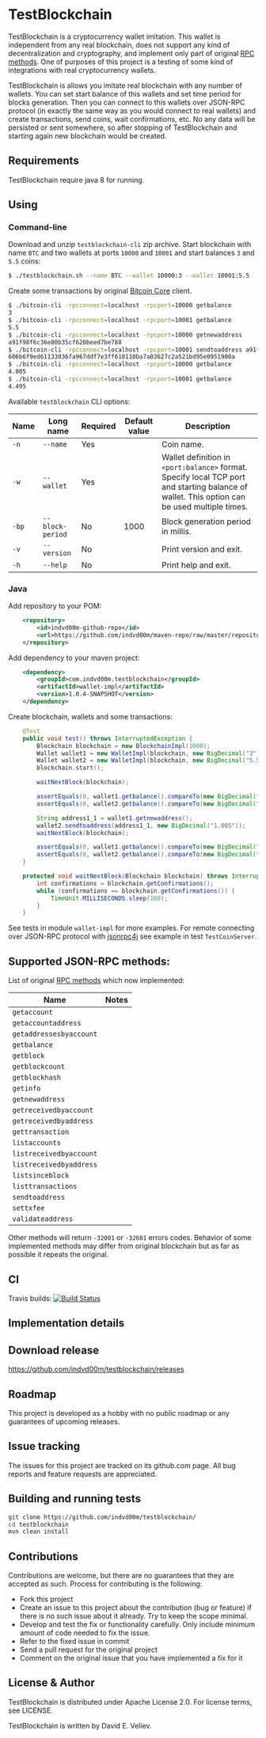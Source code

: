 # TestBlockchain

TestBlockchain is a cryptocurrency wallet imitation. This wallet is independent from any real blockchain, does not support any kind of decentralization and cryptography, and implement only part of original [RPC methods](https://bitcoin.org/en/developer-reference#rpcs). One of purposes of this project is a testing of some kind of integrations with real cryptocurrency wallets. 

TestBlockchain is allows you imitate real blockchain with any number of wallets. You can set start balance of this wallets and set time period for blocks generation. Then you can connect to this wallets over JSON-RPC protocol (in exactly the same way as you would connect to real wallets) and create transactions, send coins, wait confirmations, etc. No any data will be persisted or sent somewhere, so after stopping of TestBlockchain and starting again new blockchain would be created.

## Requirements
TestBlockchain require java 8 for running.

## Using

### Command-line
Download and unzip `testblockchain-cli` zip archive. Start blockchain with name `BTC` and two
wallets at ports `10000` and `10001` and start balances `3` and `5.5` coins:

```bash
$ ./testblockchain.sh --name BTC --wallet 10000:3 --wallet 10001:5.5
```

Create some transactions by original [Bitcoin Core](https://bitcoin.org/en/download) client.

```bash
$ ./bitcoin-cli -rpcconnect=localhost -rpcport=10000 getbalance
3
$ ./bitcoin-cli -rpcconnect=localhost -rpcport=10001 getbalance
5.5
$ ./bitcoin-cli -rpcconnect=localhost -rpcport=10000 getnewaddress
a91f98f6c36e80b35cf620beed7be788
$ ./bitcoin-cli -rpcconnect=localhost -rpcport=10001 sendtoaddress a91f98f6c36e80b35cf620beed7be788 1.005
606b6f9ed61133036fa967ddf7e3ff610110ba7a03627c2a521bd95e0951900a
$ ./bitcoin-cli -rpcconnect=localhost -rpcport=10000 getbalance
4.005
$ ./bitcoin-cli -rpcconnect=localhost -rpcport=10001 getbalance
4.495

```

Available `testblockchain` CLI options:

| Name | Long name | Required | Default value | Description |
| --- | --- | --- | --- | --- |
| `-n` | `--name` | Yes | | Coin name. |
| `-w` | `--wallet` | Yes | | Wallet definition in `<port:balance>` format. Specify local TCP port and starting balance of wallet. This option can be used multiple times. |
| `-bp` | `--block-period` | No | 1000 | Block generation period in millis. |
| `-v` | `--version` | No | | Print version and exit. |
| `-h` | `--help` | No | | Print help and exit. |

### Java

Add repository to your POM:

```xml
	<repository>
		<id>indvd00m-github-repo</id>
		<url>https://github.com/indvd00m/maven-repo/raw/master/repository</url>
	</repository>
```

Add dependency to your maven project:

```xml
	<dependency>
		<groupId>com.indvd00m.testblockchain</groupId>
		<artifactId>wallet-impl</artifactId>
		<version>1.0.4-SNAPSHOT</version>
	</dependency>
```
Create blockchain, wallets and some transactions:

```java
	@Test
	public void test() throws InterruptedException {
		Blockchain blockchain = new BlockchainImpl(1000);
		Wallet wallet1 = new WalletImpl(blockchain, new BigDecimal("3"));
		Wallet wallet2 = new WalletImpl(blockchain, new BigDecimal("5.5"));
		blockchain.start();

		waitNextBlock(blockchain);

		assertEquals(0, wallet1.getbalance().compareTo(new BigDecimal("3")));
		assertEquals(0, wallet2.getbalance().compareTo(new BigDecimal("5.5")));

		String address1_1 = wallet1.getnewaddress();
		wallet2.sendtoaddress(address1_1, new BigDecimal("1.005"));
		waitNextBlock(blockchain);

		assertEquals(0, wallet1.getbalance().compareTo(new BigDecimal("4.005")));
		assertEquals(0, wallet2.getbalance().compareTo(new BigDecimal("4.495")));
	}

	protected void waitNextBlock(Blockchain blockchain) throws InterruptedException {
		int confirmations = blockchain.getConfirmations();
		while (confirmations == blockchain.getConfirmations()) {
			TimeUnit.MILLISECONDS.sleep(100);
		}
	}
```

See tests in module `wallet-impl` for more examples. For remote connecting over JSON-RPC protocol with [jsonrpc4j](https://github.com/briandilley/jsonrpc4j) see example in test `TestCoinServer`.

## Supported JSON-RPC methods:
List of original [RPC methods](https://bitcoin.org/en/developer-reference#rpcs) which now implemented:

| Name | Notes |
| --- | --- |
| `getaccount` | |
| `getaccountaddress` | |
| `getaddressesbyaccount` | |
| `getbalance` | |
| `getblock` | |
| `getblockcount` | |
| `getblockhash` | |
| `getinfo` | |
| `getnewaddress` | |
| `getreceivedbyaccount` | |
| `getreceivedbyaddress` | |
| `gettransaction` | |
| `listaccounts` | |
| `listreceivedbyaccount` | |
| `listreceivedbyaddress` | |
| `listsinceblock` | |
| `listtransactions` | |
| `sendtoaddress` | |
| `settxfee` | |
| `validateaddress` | |

Other methods will return `-32001` or `-32601` errors codes. Behavior of some implemented methods may differ from original blockchain but as far as possible it repeats the original.


## CI
Travis builds: 
[![Build Status](https://travis-ci.org/indvd00m/testblockchain.svg?branch=master)](https://travis-ci.org/indvd00m/testblockchain)

## Implementation details


## Download release

https://github.com/indvd00m/testblockchain/releases

## Roadmap

This project is developed as a hobby with no public roadmap or any guarantees of upcoming releases.

## Issue tracking

The issues for this project are tracked on its github.com page. All bug reports and feature requests are appreciated. 

## Building and running tests
```bash
git clone https://github.com/indvd00m/testblockchain/
cd testblockchain
mvn clean install
```

## Contributions

Contributions are welcome, but there are no guarantees that they are accepted as such. Process for contributing is the following:
- Fork this project
- Create an issue to this project about the contribution (bug or feature) if there is no such issue about it already. Try to keep the scope minimal.
- Develop and test the fix or functionality carefully. Only include minimum amount of code needed to fix the issue.
- Refer to the fixed issue in commit
- Send a pull request for the original project
- Comment on the original issue that you have implemented a fix for it

## License & Author

TestBlockchain is distributed under Apache License 2.0. For license terms, see LICENSE.

TestBlockchain is written by David E. Veliev.

